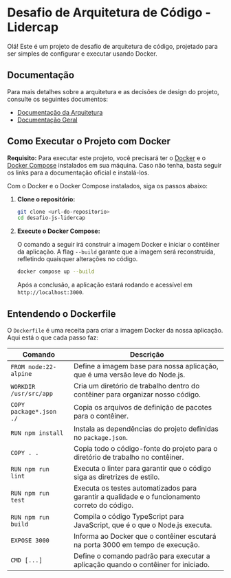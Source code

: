 # Desafio de Arquitetura de Código - Lidercap

Olá! Este é um projeto de desafio de arquitetura de código, projetado para ser simples de configurar e executar usando Docker.

## Documentação

Para mais detalhes sobre a arquitetura e as decisões de design do projeto, consulte os seguintes documentos:

- [Documentação da Arquitetura](./ARCHITECTURE.md)
- [Documentação Geral](./documentation.md)

## Como Executar o Projeto com Docker

**Requisito:** Para executar este projeto, você precisará ter o [Docker](https://docs.docker.com/get-docker/) e o [Docker Compose](https://docs.docker.com/compose/install/) instalados em sua máquina. Caso não tenha, basta seguir os links para a documentação oficial e instalá-los.

Com o Docker e o Docker Compose instalados, siga os passos abaixo:

1.  **Clone o repositório:**

    ```bash
    git clone <url-do-repositorio>
    cd desafio-js-lidercap
    ```

2.  **Execute o Docker Compose:**

    O comando a seguir irá construir a imagem Docker e iniciar o contêiner da aplicação. A flag `--build` garante que a imagem será reconstruída, refletindo quaisquer alterações no código.

    ```bash
    docker compose up --build
    ```

    Após a conclusão, a aplicação estará rodando e acessível em `http://localhost:3000`.

## Entendendo o Dockerfile

O `Dockerfile` é uma receita para criar a imagem Docker da nossa aplicação. Aqui está o que cada passo faz:

| Comando                 | Descrição                                                                                      |
| ----------------------- | ---------------------------------------------------------------------------------------------- |
| `FROM node:22-alpine`   | Define a imagem base para nossa aplicação, que é uma versão leve do Node.js.                   |
| `WORKDIR /usr/src/app`  | Cria um diretório de trabalho dentro do contêiner para organizar nosso código.                 |
| `COPY package*.json ./` | Copia os arquivos de definição de pacotes para o contêiner.                                    |
| `RUN npm install`       | Instala as dependências do projeto definidas no `package.json`.                                |
| `COPY . .`              | Copia todo o código-fonte do projeto para o diretório de trabalho no contêiner.                |
| `RUN npm run lint`      | Executa o linter para garantir que o código siga as diretrizes de estilo.                      |
| `RUN npm run test`      | Executa os testes automatizados para garantir a qualidade e o funcionamento correto do código. |
| `RUN npm run build`     | Compila o código TypeScript para JavaScript, que é o que o Node.js executa.                    |
| `EXPOSE 3000`           | Informa ao Docker que o contêiner escutará na porta 3000 em tempo de execução.                 |
| `CMD [...]`             | Define o comando padrão para executar a aplicação quando o contêiner for iniciado.             |
